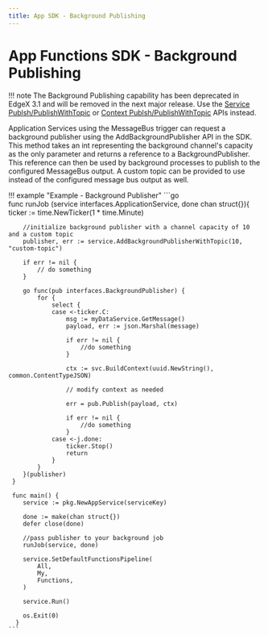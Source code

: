 ```yaml
---
title: App SDK - Background Publishing
---
```


# App Functions SDK - Background Publishing

!!! note
    The Background Publishing capability has been deprecated in EdgeX 3.1 and will be removed in the next major release. Use the [Service Publsh/PublishWithTopic](../api/ApplicationServiceAPI.md#publish) or [Context Publsh/PublishWithTopic](../api/AppFunctionContextAPI.md#publish) APIs instead.

Application Services using the MessageBus trigger can request a background publisher using the AddBackgroundPublisher API in the SDK.  This method takes an int representing the background channel's capacity as the only parameter and returns a reference to a BackgroundPublisher.  This reference can then be used by background processes to publish to the configured MessageBus output.  A custom topic can be provided to use instead of the configured message bus output as well.

!!! example "Example - Background Publisher"
    ```go    
    func runJob (service interfaces.ApplicationService, done chan struct{}){
    	ticker := time.NewTicker(1 * time.Minute)
    	
        //initialize background publisher with a channel capacity of 10 and a custom topic
        publisher, err := service.AddBackgroundPublisherWithTopic(10, "custom-topic")
        
        if err != nil {
            // do something
        }
    	
    	go func(pub interfaces.BackgroundPublisher) {
     		for {
     			select {
     			case <-ticker.C:
     				msg := myDataService.GetMessage()
     				payload, err := json.Marshal(message)
     				
     				if err != nil {
     					//do something
     				}
     				
     				ctx := svc.BuildContext(uuid.NewString(), common.ContentTypeJSON)
     				
     				// modify context as needed
     				
     				err = pub.Publish(payload, ctx)
     				
     				if err != nil {
     					//do something
     				}
     			case <-j.done:
     				ticker.Stop()
     				return
     			}
     		}
     	}(publisher)
     }
     
     func main() {
     	service := pkg.NewAppService(serviceKey)
     	
     	done := make(chan struct{})
     	defer close(done)
     
     	//pass publisher to your background job
     	runJob(service, done)
     
     	service.SetDefaultFunctionsPipeline(
     		All,
     		My,
     		Functions,
     	)
     	
     	service.Run()
     
     	os.Exit(0)
      }		
    ```